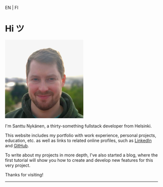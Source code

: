<aside>
  <nuxt-link class="nuxt-link-active" to="/en">EN</nuxt-link>
  <span class="pipe"> | </span>
  <nuxt-link to="/fi">FI</nuxt-link>
</aside>

# Hi ツ

<img src="photo.png" class="float-right ml-3" alt="A picture of me" />

I'm Santtu Nykänen, a thirty-something fullstack developer from Helsinki.

This website includes my <nuxt-link to="/portfolio/en">portfolio</nuxt-link> with work experience, personal projects,
education, etc. as well as links to 
related online profiles, such as <a href='https://www.linkedin.com/in/santtu-nykanen/'>LinkedIn</a> and 
<a href='https://github.com/cyanidesayonara'>GitHub</a>. 

To write about my projects in more depth, I've also started a <nuxt-link to="/blog">blog</nuxt-link>, where the first 
tutorial will show you how to create and develop new features for this very project.

Thanks for visiting!

***
